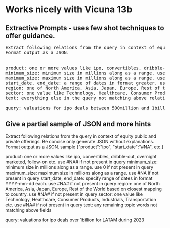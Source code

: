# Works nicely with Vicuna 13b

## Extractive Prompts - uses few shot techniques to offer guidance.
<pre>
Extract following relations from the query in context of equity public and private offerings.
Format output as a JSON.


product: one or more values like ipo, convertibles, dribble-out, overnight marketed, follow-on etc. use #NA# if not present in query
minimum_size: minimum size in millions along as a range. use 0 if not present in query
maximum_size: maximum size in millions along as a range. use #NA if not present in query
start_date, end_date: a range of dates in format greater. use #NA# if not present in query
region: one of North America, Asia, Japan, Europe, Rest of the World based on closest mapping to country. use #NA# if not present in query
sector: one value like Technology, Healthcare, Consumer Products, Industrials, Transportation etc. use #NA# if not present in query 
text: everything else in the query not matching above relations

query: valuations for ipo deals between 500million and 1billion for LATAM during 2023
</pre>


## Give a partial sample of JSON and more hints
Extract following relations from the query in context of equity public and private offerings. Be concise only generate JSON without explanations.
Format output as a JSON. sample {"product":"ipo", "start_date":"#NA", etc.}

product: one or more values like ipo, convertibles, dribble-out, overnight marketed, follow-on etc. use #NA# if not present in query
minimum_size: minimum size in millions along as a range. use 0 if not present in query
maximum_size: maximum size in millions along as a range. use #NA if not present in query
start_date, end_date: specify range of dates in format YYYY-mm-dd each. use #NA# if not present in query
region: one of North America, Asia, Japan, Europe, Rest of the World based on closest mapping to country. use #NA# if not present in query
sector: one value like Technology, Healthcare, Consumer Products, Industrials, Transportation etc. use #NA# if not present in query
text: any remaining topic words not matching above fields

query: valuations for ipo deals over 1billion for LATAM during 2023
